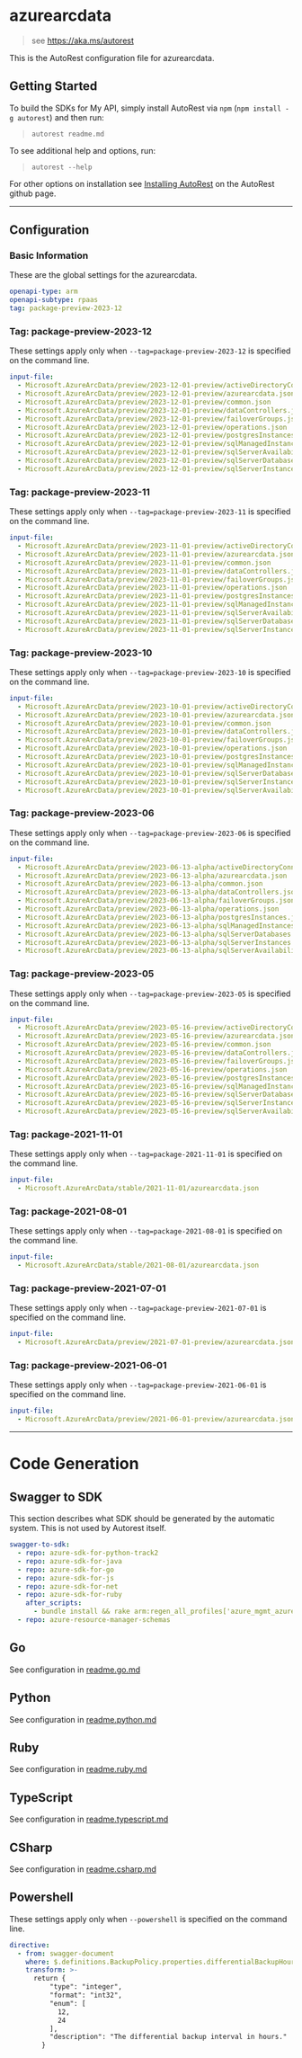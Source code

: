 # azurearcdata

> see https://aka.ms/autorest

This is the AutoRest configuration file for azurearcdata.

## Getting Started

To build the SDKs for My API, simply install AutoRest via `npm` (`npm install -g autorest`) and then run:

> `autorest readme.md`

To see additional help and options, run:

> `autorest --help`

For other options on installation see [Installing AutoRest](https://aka.ms/autorest/install) on the AutoRest github page.

---

## Configuration

### Basic Information

These are the global settings for the azurearcdata.

``` yaml
openapi-type: arm
openapi-subtype: rpaas
tag: package-preview-2023-12
```


### Tag: package-preview-2023-12

These settings apply only when `--tag=package-preview-2023-12` is specified on the command line.

```yaml $(tag) == 'package-preview-2023-12'
input-file:
  - Microsoft.AzureArcData/preview/2023-12-01-preview/activeDirectoryConnectors.json
  - Microsoft.AzureArcData/preview/2023-12-01-preview/azurearcdata.json
  - Microsoft.AzureArcData/preview/2023-12-01-preview/common.json
  - Microsoft.AzureArcData/preview/2023-12-01-preview/dataControllers.json
  - Microsoft.AzureArcData/preview/2023-12-01-preview/failoverGroups.json
  - Microsoft.AzureArcData/preview/2023-12-01-preview/operations.json
  - Microsoft.AzureArcData/preview/2023-12-01-preview/postgresInstances.json
  - Microsoft.AzureArcData/preview/2023-12-01-preview/sqlManagedInstances.json
  - Microsoft.AzureArcData/preview/2023-12-01-preview/sqlServerAvailabilityGroups.json
  - Microsoft.AzureArcData/preview/2023-12-01-preview/sqlServerDatabases.json
  - Microsoft.AzureArcData/preview/2023-12-01-preview/sqlServerInstances.json
```
### Tag: package-preview-2023-11

These settings apply only when `--tag=package-preview-2023-11` is specified on the command line.

``` yaml $(tag) == 'package-preview-2023-11'
input-file:
  - Microsoft.AzureArcData/preview/2023-11-01-preview/activeDirectoryConnectors.json
  - Microsoft.AzureArcData/preview/2023-11-01-preview/azurearcdata.json
  - Microsoft.AzureArcData/preview/2023-11-01-preview/common.json
  - Microsoft.AzureArcData/preview/2023-11-01-preview/dataControllers.json
  - Microsoft.AzureArcData/preview/2023-11-01-preview/failoverGroups.json
  - Microsoft.AzureArcData/preview/2023-11-01-preview/operations.json
  - Microsoft.AzureArcData/preview/2023-11-01-preview/postgresInstances.json
  - Microsoft.AzureArcData/preview/2023-11-01-preview/sqlManagedInstances.json
  - Microsoft.AzureArcData/preview/2023-11-01-preview/sqlServerAvailabilityGroups.json
  - Microsoft.AzureArcData/preview/2023-11-01-preview/sqlServerDatabases.json
  - Microsoft.AzureArcData/preview/2023-11-01-preview/sqlServerInstances.json
```

### Tag: package-preview-2023-10

These settings apply only when `--tag=package-preview-2023-10` is specified on the command line.

``` yaml $(tag) == 'package-preview-2023-10'
input-file:
  - Microsoft.AzureArcData/preview/2023-10-01-preview/activeDirectoryConnectors.json
  - Microsoft.AzureArcData/preview/2023-10-01-preview/azurearcdata.json
  - Microsoft.AzureArcData/preview/2023-10-01-preview/common.json
  - Microsoft.AzureArcData/preview/2023-10-01-preview/dataControllers.json
  - Microsoft.AzureArcData/preview/2023-10-01-preview/failoverGroups.json
  - Microsoft.AzureArcData/preview/2023-10-01-preview/operations.json
  - Microsoft.AzureArcData/preview/2023-10-01-preview/postgresInstances.json
  - Microsoft.AzureArcData/preview/2023-10-01-preview/sqlManagedInstances.json
  - Microsoft.AzureArcData/preview/2023-10-01-preview/sqlServerDatabases.json
  - Microsoft.AzureArcData/preview/2023-10-01-preview/sqlServerInstances.json
  - Microsoft.AzureArcData/preview/2023-10-01-preview/sqlServerAvailabilityGroups.json
```

### Tag: package-preview-2023-06

These settings apply only when `--tag=package-preview-2023-06` is specified on the command line.

``` yaml $(tag) == 'package-preview-2023-06'
input-file:
  - Microsoft.AzureArcData/preview/2023-06-13-alpha/activeDirectoryConnectors.json
  - Microsoft.AzureArcData/preview/2023-06-13-alpha/azurearcdata.json
  - Microsoft.AzureArcData/preview/2023-06-13-alpha/common.json
  - Microsoft.AzureArcData/preview/2023-06-13-alpha/dataControllers.json
  - Microsoft.AzureArcData/preview/2023-06-13-alpha/failoverGroups.json
  - Microsoft.AzureArcData/preview/2023-06-13-alpha/operations.json
  - Microsoft.AzureArcData/preview/2023-06-13-alpha/postgresInstances.json
  - Microsoft.AzureArcData/preview/2023-06-13-alpha/sqlManagedInstances.json
  - Microsoft.AzureArcData/preview/2023-06-13-alpha/sqlServerDatabases.json
  - Microsoft.AzureArcData/preview/2023-06-13-alpha/sqlServerInstances.json
  - Microsoft.AzureArcData/preview/2023-06-13-alpha/sqlServerAvailabilityGroups.json
```

### Tag: package-preview-2023-05

These settings apply only when `--tag=package-preview-2023-05` is specified on the command line.

``` yaml $(tag) == 'package-preview-2023-05'
input-file:
  - Microsoft.AzureArcData/preview/2023-05-16-preview/activeDirectoryConnectors.json
  - Microsoft.AzureArcData/preview/2023-05-16-preview/azurearcdata.json
  - Microsoft.AzureArcData/preview/2023-05-16-preview/common.json
  - Microsoft.AzureArcData/preview/2023-05-16-preview/dataControllers.json
  - Microsoft.AzureArcData/preview/2023-05-16-preview/failoverGroups.json
  - Microsoft.AzureArcData/preview/2023-05-16-preview/operations.json
  - Microsoft.AzureArcData/preview/2023-05-16-preview/postgresInstances.json
  - Microsoft.AzureArcData/preview/2023-05-16-preview/sqlManagedInstances.json
  - Microsoft.AzureArcData/preview/2023-05-16-preview/sqlServerDatabases.json
  - Microsoft.AzureArcData/preview/2023-05-16-preview/sqlServerInstances.json
  - Microsoft.AzureArcData/preview/2023-05-16-preview/sqlServerAvailabilityGroups.json
```

### Tag: package-2021-11-01

These settings apply only when `--tag=package-2021-11-01` is specified on the command line.

``` yaml $(tag) == 'package-2021-11-01'
input-file:
  - Microsoft.AzureArcData/stable/2021-11-01/azurearcdata.json
```

### Tag: package-2021-08-01

These settings apply only when `--tag=package-2021-08-01` is specified on the command line.

``` yaml $(tag) == 'package-2021-08-01'
input-file:
  - Microsoft.AzureArcData/stable/2021-08-01/azurearcdata.json
```

### Tag: package-preview-2021-07-01

These settings apply only when `--tag=package-preview-2021-07-01` is specified on the command line.

``` yaml $(tag) == 'package-preview-2021-07-01'
input-file:
  - Microsoft.AzureArcData/preview/2021-07-01-preview/azurearcdata.json
```

### Tag: package-preview-2021-06-01

These settings apply only when `--tag=package-preview-2021-06-01` is specified on the command line.

``` yaml $(tag) == 'package-preview-2021-06-01'
input-file:
  - Microsoft.AzureArcData/preview/2021-06-01-preview/azurearcdata.json
```

---

# Code Generation

## Swagger to SDK

This section describes what SDK should be generated by the automatic system.
This is not used by Autorest itself.

``` yaml $(swagger-to-sdk)
swagger-to-sdk:
  - repo: azure-sdk-for-python-track2
  - repo: azure-sdk-for-java
  - repo: azure-sdk-for-go
  - repo: azure-sdk-for-js
  - repo: azure-sdk-for-net
  - repo: azure-sdk-for-ruby
    after_scripts:
      - bundle install && rake arm:regen_all_profiles['azure_mgmt_azurearcdata']
  - repo: azure-resource-manager-schemas
```

## Go

See configuration in [readme.go.md](./readme.go.md)

## Python

See configuration in [readme.python.md](./readme.python.md)

## Ruby

See configuration in [readme.ruby.md](./readme.ruby.md)

## TypeScript

See configuration in [readme.typescript.md](./readme.typescript.md)

## CSharp

See configuration in [readme.csharp.md](./readme.csharp.md)

## Powershell

These settings apply only when `--powershell` is specified on the command line.

``` yaml $(powershell)
directive:
  - from: swagger-document
    where: $.definitions.BackupPolicy.properties.differentialBackupHours
    transform: >-
      return {
          "type": "integer",
          "format": "int32",
          "enum": [
            12,
            24
          ],
          "description": "The differential backup interval in hours."
        }
```
